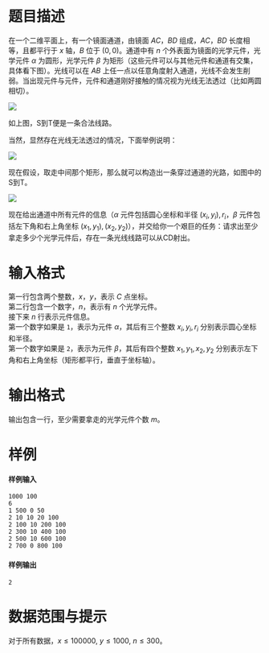 
# 题目描述

在一个二维平面上，有一个镜面通道，由镜面 $AC$，$BD$ 组成，$AC$，$BD$ 长度相等，且都平行于 $x$ 轴，$B$ 位于 $(0,0)$。通道中有 $n$ 个外表面为镜面的光学元件，光学元件 $\alpha$ 为圆形，光学元件 $\beta$ 为矩形（这些元件可以与其他元件和通道有交集，具体看下图）。光线可以在 $AB$ 上任一点以任意角度射入通道，光线不会发生削弱。当出现元件与元件，元件和通道刚好接触的情况视为光线无法透过（比如两圆相切）。

<img src="/source/loj/2235/img/aHR0cHM6Ly9vb28uMG8wLm9vby8yMDE3LzA1LzAzLzU5MDkyNTJlM2FjM2IuanBn.jpg">

如上图，S到T便是一条合法线路。

当然，显然存在光线无法透过的情况，下面举例说明：

<img src="/source/loj/2235/img/aHR0cHM6Ly9vb28uMG8wLm9vby8yMDE3LzA1LzAzLzU5MDkyNTJlM2ViZTYuanBn.jpg">

现在假设，取走中间那个矩形，那么就可以构造出一条穿过通道的光路，如图中的S到T。

<img src="/source/loj/2235/img/aHR0cHM6Ly9vb28uMG8wLm9vby8yMDE3LzA1LzAzLzU5MDkyNTJlNGIwZjkuanBn.jpg">

现在给出通道中所有元件的信息（$\alpha$ 元件包括圆心坐标和半径 $(x_i,y_i),r_i$，$\beta$ 元件包括左下角和右上角坐标 $(x_1,y_1),(x_2,y_2)$），并交给你一个艰巨的任务：请求出至少拿走多少个光学元件后，存在一条光线线路可以从CD射出。

# 输入格式

第一行包含两个整数，$x$，$y$，表示 $C$ 点坐标。  
第二行包含一个数字，$n$，表示有 $n$ 个光学元件。  
接下来 $n$ 行表示元件信息。  
第一个数字如果是 ``1``，表示为元件 $\alpha$，其后有三个整数 $x_i,y_i,r_i$ 分别表示圆心坐标和半径。  
第一个数字如果是 ``2``，表示为元件 $\beta$，其后有四个整数 $x_1,y_1,x_2,y_2$ 分别表示左下角和右上角坐标（矩形都平行，垂直于坐标轴）。

# 输出格式

输出包含一行，至少需要拿走的光学元件个数 $m$。

# 样例

#### 样例输入
```plain
1000 100
6
1 500 0 50
2 10 10 20 100
2 100 10 200 100
2 300 10 400 100
2 500 10 600 100
2 700 0 800 100
```

#### 样例输出
```plain
2
```

# 数据范围与提示

对于所有数据，$x \leq 100000,\ y \leq 1000,\ n \leq 300$。

